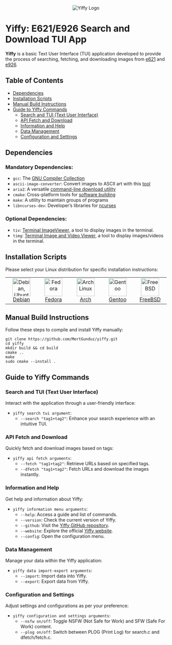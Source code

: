 <div align="center">

![Yiffy Logo](https://github.com/MertGunduz/yiffy/assets/65850970/148fe232-6989-4c8f-b081-6c31126fa4b9)

</div>

# Yiffy: E621/E926 Search and Download TUI App

**Yiffy** is a basic Text User Interface (TUI) application developed to provide the process of searching, fetching, and downloading images from [e621](https://e621.net/) and [e926](https://e926.net/).

## Table of Contents
- [Dependencies](#dependencies)
- [Installation Scripts](#installation-scripts)
- [Manual Build Instructions](#manual-build-instructions)
- [Guide to Yiffy Commands](#guide-to-yiffy-commands)
  - [Search and TUI (Text User Interface)](#search-and-tui-text-user-interface)
  - [API Fetch and Download](#api-fetch-and-download)
  - [Information and Help](#information-and-help)
  - [Data Management](#data-management)
  - [Configuration and Settings](#configuration-and-settings)

## Dependencies

### Mandatory Dependencies:
- `gcc`: The [GNU Compiler Collection](https://gcc.gnu.org/)
- `ascii-image-converter`: Convert images to ASCII art with this [tool](https://github.com/TheZoraiz/ascii-image-converter)
- `aria2`: A versatile [command-line download utility](https://aria2.github.io/)
- `cmake`: Cross-platform tools for [software building](https://cmake.org/)
- `make`: A utility to maintain groups of programs
- `libncurses-dev`: Developer’s libraries for [ncurses](https://invisible-island.net/ncurses/ncurses.html)

### Optional Dependencies:
- `tiv`: [Terminal ImageViewer](https://github.com/stefanhaustein/TerminalImageViewer), a tool to display images in the terminal.
- `timg`: [Terminal Image and Video Viewer](https://github.com/hzeller/timg), a tool to display images/videos in the terminal.

## Installation Scripts

Please select your Linux distribution for specific installation instructions:

<table>
  <tr>
    <td align="center" width="96">
        <img src="https://github.com/MertGunduz/yiffy/assets/65850970/140887f1-3ae3-4f96-a039-fa98f8a231de" width="56" height="56" alt="Debian, Ubuntu">
        <br><a href="install/debian.sh">Debian</a>
    </td>
    <td align="center" width="96">
        <img src="https://github.com/MertGunduz/yiffy/assets/65850970/20f4135f-422f-471f-a825-491c603e03b5" width="56" height="56" alt="Fedora">
        <br><a href="install/fedora.sh">Fedora</a>
    </td>
    <td align="center" width="96">
        <img src="https://github.com/MertGunduz/yiffy/assets/65850970/7feb9dd9-7190-48ca-8cbd-2acd5160bc23" width="56" height="56" alt="Arch Linux">
        <br><a href="install/arch.sh">Arch</a>
    </td>
    <td align="center" width="96">
        <img src="https://github.com/MertGunduz/yiffy/assets/65850970/8ef75ca9-b821-4918-94f3-5ac95465e2bd" width="56" height="56" alt="Gentoo">
        <br><a href="install/gentoo.sh">Gentoo</a>
    </td>
    <td align="center" width="96">
        <img src="https://github.com/MertGunduz/yiffy/assets/65850970/66dea202-b543-48b7-9d7e-9d4dda909060" width="56" height="56" alt="FreeBSD">
       <br><a href="install/bsd.sh">FreeBSD</a>
    </td>
  </tr>
</table>


## Manual Build Instructions

Follow these steps to compile and install Yiffy manually:

```text
git clone https://github.com/MertGunduz/yiffy.git
cd yiffy
mkdir build && cd build
cmake ..
make
sudo cmake --install .
```

## Guide to Yiffy Commands

### Search and TUI (Text User Interface)
Interact with the application through a user-friendly interface:
- `yiffy search tui argument`: 
  - `--search "tag1+tag2"`: Enhance your search experience with an intuitive TUI.

### API Fetch and Download
Quickly fetch and download images based on tags:
- `yiffy api fetch arguments`: 
  - `--fetch "tag1+tag2"`: Retrieve URLs based on specified tags.
  - `--dfetch "tag1+tag2"`: Fetch URLs and download the images instantly.

### Information and Help
Get help and information about Yiffy:
- `yiffy information menu arguments`: 
  - `--help`: Access a guide and list of commands.
  - `--version`: Check the current version of Yiffy.
  - `--github`: Visit the [Yiffy GitHub repository](https://github.com/MertGunduz/yiffy).
  - `--website`: Explore the official [Yiffy website](https://yiffy-cli.com/).
  - `--config`: Open the configuration menu.

### Data Management
Manage your data within the Yiffy application:
- `yiffy data import-export arguments`: 
  - `--import`: Import data into Yiffy.
  - `--export`: Export data from Yiffy.

### Configuration and Settings
Adjust settings and configurations as per your preference:
- `yiffy configuration and settings arguments`: 
  - `--nsfw on/off`: Toggle NSFW (Not Safe for Work) and SFW (Safe For Work) content.
  - `--plog on/off`: Switch between PLOG (Print Log) for search.c and dfetch/fetch.c.
